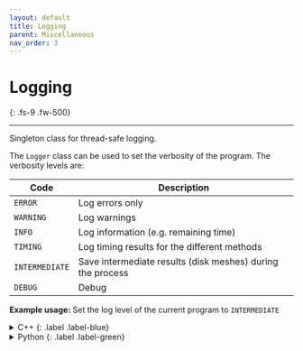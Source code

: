 ```yaml
---
layout: default
title: Logging
parent: Miscellaneous
nav_order: 3
---
```


# Logging
{: .fs-9 .fw-500}

---

Singleton class for thread-safe logging.

The `Logger` class can be used to set the verbosity of the program. The verbosity levels are:

| Code           | Description                                     |
|----------------|-------------------------------------------------|
| `ERROR`        | Log errors only                                 |
| `WARNING`      | Log warnings                                    |
| `INFO`         | Log information (e.g. remaining time)           |
| `TIMING`       | Log timing results for the different methods    |
| `INTERMEDIATE` | Save intermediate results (disk meshes) during the process |
| `DEBUG`        | Debug                                           |

**Example usage:** Set the log level of the current program to `INTERMEDIATE`

<details markdown="1">
<summary markdown="1">
C++
{: .label .label-blue}
</summary>
```cpp
ps::Logger::setLogLevel(ps::LogLevel::INTERMEDIATE);
```
</details>

<details markdown="1">
<summary markdown="1">
Python
{: .label .label-green}
</summary>
```python
vps.Logger.setLogLevel(vps.LogLevel.INTERMEDIATE)
```
</details>